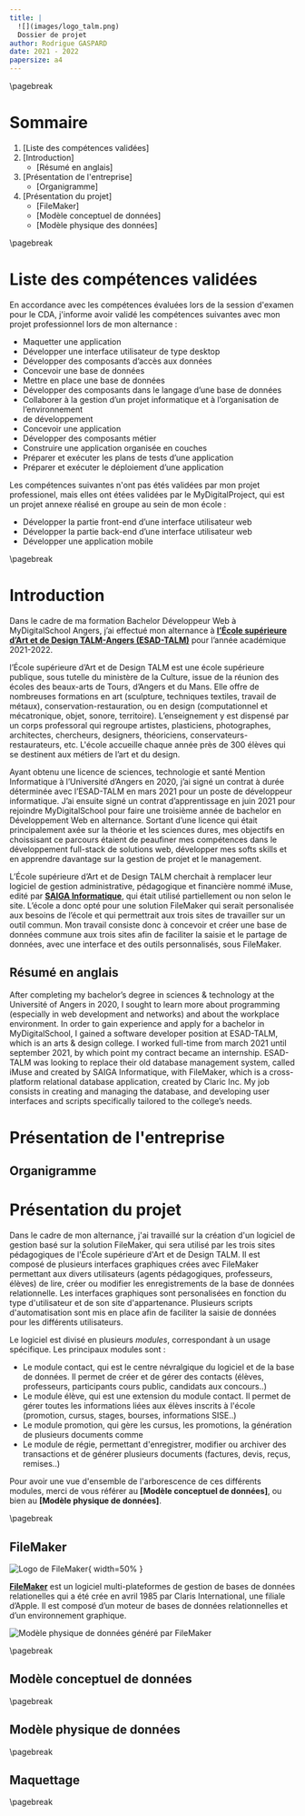 ```yaml
---
title: |
  ![](images/logo_talm.png)
  Dossier de projet
author: Rodrigue GASPARD
date: 2021 - 2022
papersize: a4
---
```


\pagebreak

# Sommaire
1.  [Liste des compétences validées]
2.  [Introduction]
    * [Résumé en anglais]
3. [Présentation de l'entreprise]
    * [Organigramme]
4. [Présentation du projet]
    * [FileMaker]
    * [Modèle conceptuel de données]
    * [Modèle physique des données]

\pagebreak

# Liste des compétences validées

En accordance avec les compétences évaluées lors de la session d'examen pour le CDA, j'informe avoir validé les compétences suivantes avec mon projet professionnel lors de mon alternance :

* Maquetter une application 
* Développer une interface utilisateur de type desktop 
* Développer des composants d’accès aux données 
* Concevoir une base de données 
* Mettre en place une base de données 
* Développer des composants dans le langage d’une base de données 
* Collaborer à la gestion d’un projet informatique et à l’organisation de l’environnement 
* de développement 
* Concevoir une application 
* Développer des composants métier 
* Construire une application organisée en couches 
* Préparer et exécuter les plans de tests d’une application 
* Préparer et exécuter le déploiement d’une application 

Les compétences suivantes n'ont pas étés validées par mon projet professionel, mais elles ont étées validées par le MyDigitalProject, qui est un projet annexe réalisé en groupe au sein de mon école :

* Développer la partie front-end d’une interface utilisateur web 
* Développer la partie back-end d’une interface utilisateur web 
* Développer une application mobile 

\pagebreak

# Introduction
Dans le cadre de ma formation Bachelor Développeur Web à MyDigitalSchool Angers, j’ai effectué mon alternance à __[l’École supérieure d’Art et de Design TALM-Angers (ESAD-TALM)](https://esad-talm.fr/)__ pour l’année académique 2021-2022.

l’École supérieure d’Art et de Design TALM est une école supérieure publique, sous tutelle du ministère de la Culture, issue de la réunion des écoles des beaux-arts de Tours, d’Angers et du Mans.
Elle offre de nombreuses formations en art (sculpture, techniques textiles, travail de métaux), conservation-restauration, ou en design (computationnel et mécatronique, objet, sonore, territoire).
L’enseignement y est dispensé par un corps professoral qui regroupe artistes, plasticiens, photographes, architectes, chercheurs, designers, théoriciens, conservateurs-restaurateurs, etc. 
L'école accueille chaque année près de 300 élèves qui se destinent aux métiers de l’art et du design.

Ayant obtenu une licence de sciences, technologie et santé Mention Informatique à l’Université d’Angers en 2020, j’ai signé un contrat à durée déterminée avec l’ESAD-TALM en mars 2021 pour un poste de développeur informatique.
J’ai ensuite signé un contrat d’apprentissage en juin 2021 pour rejoindre MyDigitalSchool pour faire une troisième année de bachelor en Développement Web en alternance. 
Sortant d’une licence qui était principalement axée sur la théorie et les sciences dures, mes objectifs en choissisant ce parcours étaient de peaufiner mes compétences dans le développement full-stack de solutions web, développer mes softs skills et en apprendre davantage sur la gestion de projet et le management.

L’École supérieure d’Art et de Design TALM cherchait à remplacer leur logiciel de gestion administrative, pédagogique et financière nommé iMuse, edité par __[SAIGA Informatique](https://www.saiga.fr/)__, qui était utilisé partiellement ou non selon le site. L’école a donc opté pour une solution FileMaker qui serait personalisée aux besoins de l’école et qui permettrait aux trois sites de travailler sur un outil commun.
Mon travail consiste donc à concevoir et créer une base de données commune aux trois sites afin de faciliter la saisie et le partage de données, avec une interface et des outils personnalisés, sous FileMaker.

## Résumé en anglais
After completing my bachelor’s degree in sciences & technology at the Université of Angers in 2020, I sought to learn more about programming (especially in web development and networks) and about the workplace environment. 
In order to gain experience and apply for a bachelor in MyDigitalSchool, I gained a software developer position at ESAD-TALM, which is an arts & design college. 
I worked full-time from march 2021 until september 2021, by which point my contract became an internship.
ESAD-TALM was looking to replace their old database management system, called iMuse and created by SAIGA Informatique, with FileMaker, which is a cross-platform relational database application, created by Claric Inc.
My job consists in creating and managing the database, and developing user interfaces and scripts specifically tailored to the college’s needs.

# Présentation de l'entreprise

## Organigramme

# Présentation du projet

Dans le cadre de mon alternance, j'ai travaillé sur la création d'un logiciel de gestion basé sur la solution FileMaker, qui sera utilisé par les trois sites pédagogiques de l'École supérieure d'Art et de Design TALM.
Il est composé de plusieurs interfaces graphiques crées avec FileMaker permettant aux divers utilisateurs (agents pédagogiques, professeurs, élèves) de lire, créer ou modifier les enregistrements de la base de données relationnelle.
Les interfaces graphiques sont personalisées en fonction du type d'utilisateur et de son site d'appartenance.
Plusieurs scripts d'automatisation sont mis en place afin de faciliter la saisie de données pour les différents utilisateurs.

Le logiciel est divisé en plusieurs *modules*, correspondant à un usage spécifique.
Les principaux modules sont :

* Le module contact, qui est le centre névralgique du logiciel et de la base de données. Il permet de créer et de gérer des contacts (élèves, professeurs, participants cours public, candidats aux concours..)
* Le module élève, qui est une extension du module contact. Il permet de gérer toutes les informations liées aux élèves inscrits à l'école (promotion, cursus, stages, bourses, informations SISE..)
* Le module promotion, qui gère les cursus, les promotions, la génération de plusieurs documents comme
* Le module de régie, permettant d'enregistrer, modifier ou archiver des transactions et de générer plusieurs documents (factures, devis, reçus, remises..)

Pour avoir une vue d'ensemble de l'arborescence de ces différents modules, merci de vous référer au __[Modèle conceptuel de données]__, ou bien au __[Modèle physique de données]__.

\pagebreak

## FileMaker

![Logo de FileMaker](images/FileMaker_Inc_logo.png){ width=50% }

__[FileMaker](https://www.claris.com/fr/)__ est un logiciel multi-plateformes de gestion de bases de données relationelles qui a été crée en avril 1985 par Claris International, une filiale d’Apple.
Il est composé d’un moteur de bases de données relationnelles et d’un environnement graphique.

![Modèle physique de données généré par FileMaker](images/tables_filemaker.png)

\pagebreak

## Modèle conceptuel de données

\pagebreak

## Modèle physique de données


\pagebreak

## Maquettage

\pagebreak
